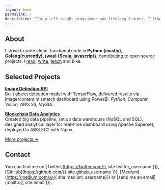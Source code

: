 ```yaml
---
layout: home
permalink: /
description: "I'm a self-taught programmer and lifelong learner. I like writing code, listening to folk music, drinking coffee, and commit to biking."
---
```


## About

I strive to write clean, functional code in **Python (mostly), Golang(currently), (was) {Scala, javascript}**, contributing to open source projects. I [read](https://github.com/Chloejay/anti-tldr), [write](https://chloejay.github.io/blog/), [teach](https://www.lewagon.com/blog/shanghai-data-science-teaching-crew?from=timeline&isappinstalled=0) and bike.

## Selected Projects

**[Image Detection API](https://github.com/Chloejay/vision)**  
Built object detection model with TensorFlow, delivered results via image/content mismatch dashboard using PowerBI. _Python, Computer Vision, AWS S3, MySQL._

**[Blockchain Data Analytics](https://github.com/Chloejay/superset_nginx)**  
Created big data pipeline, set up data warehouse (NoSQL and SQL), designed analytical layer for real-time dashboard using Apache Superset, deployed to AWS EC2 with Nginx.

[More projects →](https://github.com/Chloejay)

## Contact

You can find me on [Twitter](https://twitter.com/{{ site.twitter_username }}), [GitHub](https://github.com/{{ site.github_username }}), [Medium](https://medium.com/@{{ site.medium_username}}) or [send me an email](mailto:{{ site.email }}).